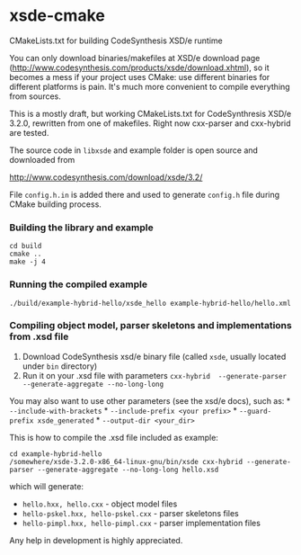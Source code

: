 xsde-cmake
==========

CMakeLists.txt for building CodeSynthesis XSD/e runtime


You can only download binaries/makefiles at XSD/e download page (http://www.codesynthesis.com/products/xsde/download.xhtml), so it becomes a mess if your project uses CMake: use different binaries for different platforms is pain. It's much more convenient to compile everything from sources. 

This is a mostly draft, but working CMakeLists.txt for CodeSynthresis XSD/e 3.2.0, rewritten from one of makefiles. Right now cxx-parser and cxx-hybrid are tested. 

The source code in `libxsde` and example folder is open source and downloaded from 

http://www.codesynthesis.com/download/xsde/3.2/ 

File `config.h.in` is added there and used to generate `config.h` file during CMake building process.

### Building the library and example

    cd build
    cmake ..
    make -j 4
    
### Running the compiled example
    ./build/example-hybrid-hello/xsde_hello example-hybrid-hello/hello.xml
    
### Compiling object model, parser skeletons and implementations from .xsd file
   1. Download CodeSynthesis xsd/e binary file (called `xsde`, usually located under `bin` directory)
   2. Run it on your .xsd file with parameters `cxx-hybrid  --generate-parser --generate-aggregate --no-long-long`
   
   You may also want to use other parameters (see the xsd/e docs), such as:
     * `--include-with-brackets`
     * `--include-prefix <your prefix>`
     * `--guard-prefix xsde_generated`
     * `--output-dir <your_dir>`
  
This is how to compile the .xsd file included as example:
   
    cd example-hybrid-hello
    /somewhere/xsde-3.2.0-x86_64-linux-gnu/bin/xsde cxx-hybrid --generate-parser --generate-aggregate --no-long-long hello.xsd

which will generate:

* `hello.hxx, hello.cxx` - object model files
* `hello-pskel.hxx, hello-pskel.cxx` - parser skeletons files
* `hello-pimpl.hxx, hello-pimpl.cxx` - parser implementation files
    

Any help in development is highly appreciated.
    
